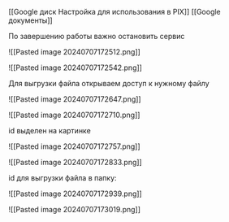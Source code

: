 
[[Google диск Настройка для использования в PIX]]
[[Google документы]]

По завершению работы важно остановить сервис

![[Pasted image 20240707172512.png]]




![[Pasted image 20240707172542.png]]


Для выгрузки файла открываем доступ к нужному файлу

![[Pasted image 20240707172647.png]]



![[Pasted image 20240707172710.png]]

id выделен на картинке

![[Pasted image 20240707172757.png]]




![[Pasted image 20240707172833.png]]


id для выгрузки файла в папку:


![[Pasted image 20240707172939.png]]



![[Pasted image 20240707173019.png]]




